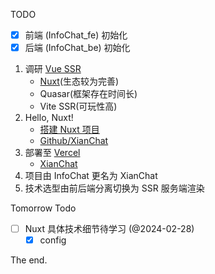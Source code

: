 TODO

- [x] 前端 (InfoChat_fe) 初始化
- [x] 后端 (InfoChat_be) 初始化

1. 调研 [Vue SSR](https://vuejs.org/guide/scaling-up/ssr.html)
	+ [Nuxt](https://nuxt.com/docs/getting-started/introduction)(生态较为完善)
	+ Quasar(框架存在时间长)
	+ Vite SSR(可玩性高)
2. Hello, Nuxt!
	- [搭建 Nuxt 项目](https://nuxt.com/docs/getting-started/installation)
	- [Github/XianChat](https://github.com/Kaikaikaifang/XianChat)
3. 部署至 [Vercel](https://vercel.com/kaikaikaifangs-projects/xianchat)
	- [XianChat](https://xianchat.vercel.app/)
4. 项目由 InfoChat 更名为 XianChat
5. 技术选型由前后端分离切换为 SSR 服务端渲染

Tomorrow Todo

- [ ] Nuxt 具体技术细节待学习 (@2024-02-28)
	- [x] config

The end.